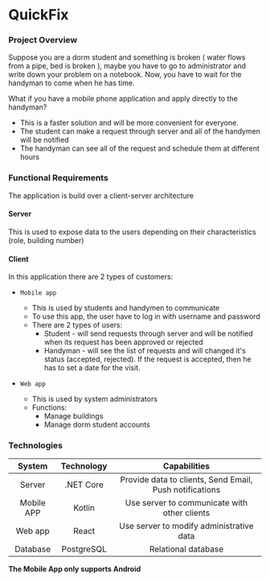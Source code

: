 # QuickFix

### Project Overview

Suppose you are a dorm student and something is broken ( water flows from a pipe, bed is broken ), maybe you have to go to administrator and write down your problem on a notebook. Now, you have to wait for the handyman to come when he has time.

What if you have a mobile phone application and apply directly to the handyman? 
 * This is a faster solution and will be more convenient for everyone.
 * The student can make a request through server and all of the handymen will be notified
 * The handyman can see all of the request and schedule them at different hours

### Functional Requirements

The application is build over a client-server architecture

#### Server

This is used to expose data to the users depending on their characteristics (role, building number)

#### Client

In this application there are 2 types of customers:

  * `Mobile app`
    * This is used by students and handymen to communicate
    * To use this app, the user have to log in with username and password
    * There are 2 types of users:
      * Student - will send requests through server and will be notified when its request has been approved or rejected
      * Handyman - will see the list of requests and will changed it's status (accepted, rejected). If the request is accepted, then he has to set a date for the visit.
      
  * `Web app`
    * This is used by system administrators
    * Functions:
      * Manage buildings
      * Manage dorm student accounts
  
### Technologies

System | Technology | Capabilities
:---:|:---:|:---:
Server | .NET Core | Provide data to clients, Send Email, Push notifications
Mobile APP | Kotlin | Use server to communicate with other clients
Web app | React | Use server to modify administrative data
Database | PostgreSQL | Relational database

**The Mobile App only supports Android**

